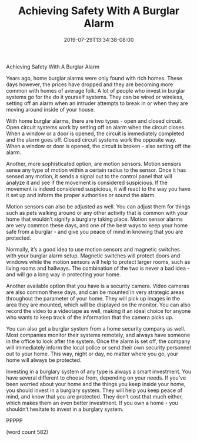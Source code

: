 ﻿---
title: "Achieving Safety With A Burglar Alarm"
date: 2019-07-29T13:34:38-08:00
description: "Home Security Tips for Web Success"
featured_image: "/images/Home Security.jpg"
tags: ["Home Security"]
---

Achieving Safety With A Burglar Alarm

Years ago, home burglar alarms were only found with rich homes.  These days however, the prices have dropped and they are becoming more common with homes of average folk.  A lot of people who invest in burglar systems go for the do it yourself systems.  They can be wired or wireless, setting off an alarm when an intruder attempts to break in or when they are moving around inside of your house.

With home burglar alarms, there are two types - open and closed circuit.  Open circuit systems work by setting off an alarm when the circuit closes.  When a window or a door is opened, the circuit is immediately completed and the alarm goes off.  Closed circuit systems work the opposite way.  When a window or door is opened, the circuit is broken - also setting off the alarm.

Another, more sophisticated option, are motion sensors.  Motion sensors sense any type of motion within a certain radius to the sensor.  Once it has sensed any motion, it sends a signal out to the control panel that will analyze it and see if the movement is considered suspicious.  If the movement is indeed considered suspicious, it will react to the way you have it set up and inform the proper authorities or sound the alarm.

Motion sensors can also be adjusted as well.  You can adjust them for things such as pets walking around or any other activity that is common with your home that wouldn’t signify a burglary taking place. Motion sensor alarms are very common these days, and one of the best ways to keep your home safe from a burglar - and give you peace of mind in knowing that you are protected.

Normally, it’s a good idea to use motion sensors and magnetic switches with your burglar alarm setup.  Magnetic switches will protect doors and windows while the motion sensors will help to protect larger rooms, such as living rooms and hallways.  The combination of the two is never a bad idea - and will go a long way in protecting your home.

Another available option that you have is a security camera.  Video cameras are also common these days, and can be mounted in very strategic areas throughout the parameter of your home.  They will pick up images in the area they are mounted, which will be displayed on the monitor.  You can also record the video to a videotape as well, making it an ideal choice for anyone who wants to keep track of the information that the camera picks up.

You can also get a burglar system from a home security company as well.  Most companies monitor their systems remotely, and always have someone in the office to look after the system.  Once the alarm is set off, the company will immediately inform the local police or send their own security personnel out to your home.  This way, night or day, no matter where you go, your home will always be protected.

Investing in a burglary system of any type is always a smart investment.  You have several different to choose from, depending on your needs.  If you’ve been worried about your home and the things you keep inside your home, you should invest in a burglary system.  They will help you keep peace of mind, and know that you are protected.  They don’t cost that much either, which makes them an even better investment.  If you own a home - you shouldn’t hesitate to invest in a burglary system.

PPPPP

(word count 582)
